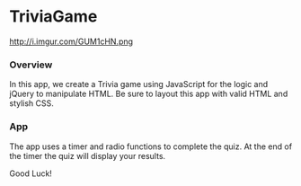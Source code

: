 # TriviaGame

http://i.imgur.com/GUM1cHN.png


### Overview

In this app, we create a Trivia game using JavaScript for the logic and jQuery to manipulate HTML. Be sure to layout this app with valid HTML and stylish CSS.



### App

The app uses a timer and radio functions to complete the quiz. At the end of the timer the quiz will display your results.

Good Luck!






